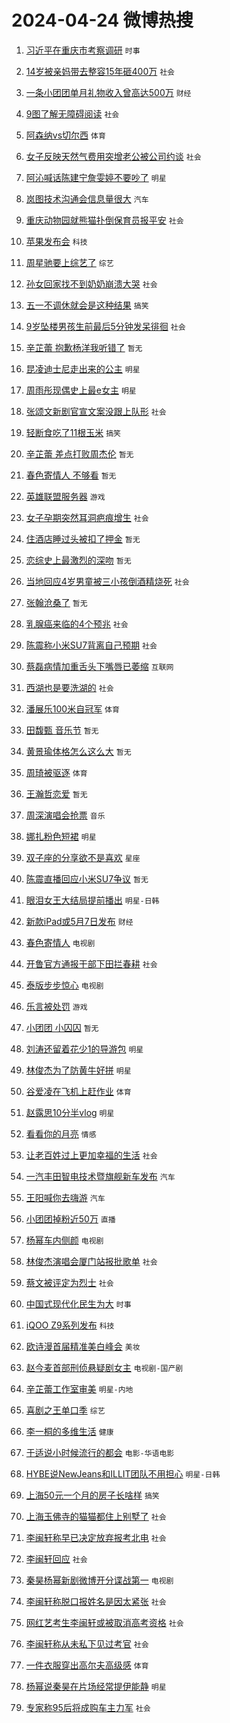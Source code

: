 # 2024-04-24 微博热搜 
1. [习近平在重庆市考察调研](https://m.weibo.cn/search?containerid=100103type%3D1%26t%3D10%26q%3D%23%E4%B9%A0%E8%BF%91%E5%B9%B3%E5%9C%A8%E9%87%8D%E5%BA%86%E5%B8%82%E8%80%83%E5%AF%9F%E8%B0%83%E7%A0%94%23&stream_entry_id=51&isnewpage=1&extparam=seat%3D1%26cate%3D10103%26dgr%3D0%26q%3D%2523%25E4%25B9%25A0%25E8%25BF%2591%25E5%25B9%25B3%25E5%259C%25A8%25E9%2587%258D%25E5%25BA%2586%25E5%25B8%2582%25E8%2580%2583%25E5%25AF%259F%25E8%25B0%2583%25E7%25A0%2594%2523%26filter_type%3Drealtimehot%26stream_entry_id%3D51%26c_type%3D51%26pos%3D0%26display_time%3D1713906573%26pre_seqid%3D1713906573713020866177) `时事` 

2. [14岁被亲妈带去整容15年砸400万](https://m.weibo.cn/search?containerid=100103type%3D1%26t%3D10%26q%3D%2314%E5%B2%81%E8%A2%AB%E4%BA%B2%E5%A6%88%E5%B8%A6%E5%8E%BB%E6%95%B4%E5%AE%B915%E5%B9%B4%E7%A0%B8400%E4%B8%87%23&stream_entry_id=31&isnewpage=1&extparam=seat%3D1%26flag%3D2%26dgr%3D0%26stream_entry_id%3D31%26filter_type%3Drealtimehot%26c_type%3D31%26realpos%3D1%26cate%3D5001%26band_rank%3D1%26q%3D%252314%25E5%25B2%2581%25E8%25A2%25AB%25E4%25BA%25B2%25E5%25A6%2588%25E5%25B8%25A6%25E5%258E%25BB%25E6%2595%25B4%25E5%25AE%25B915%25E5%25B9%25B4%25E7%25A0%25B8400%25E4%25B8%2587%2523%26lcate%3D5001%26pos%3D0%26display_time%3D1713906573%26pre_seqid%3D1713906573713020866177) `社会` 

3. [一条小团团单月礼物收入曾高达500万](https://m.weibo.cn/search?containerid=100103type%3D1%26t%3D10%26q%3D%23%E4%B8%80%E6%9D%A1%E5%B0%8F%E5%9B%A2%E5%9B%A2%E5%8D%95%E6%9C%88%E7%A4%BC%E7%89%A9%E6%94%B6%E5%85%A5%E6%9B%BE%E9%AB%98%E8%BE%BE500%E4%B8%87%23&stream_entry_id=31&isnewpage=1&extparam=seat%3D1%26flag%3D2%26dgr%3D0%26stream_entry_id%3D31%26filter_type%3Drealtimehot%26c_type%3D31%26realpos%3D2%26cate%3D5001%26band_rank%3D2%26q%3D%2523%25E4%25B8%2580%25E6%259D%25A1%25E5%25B0%258F%25E5%259B%25A2%25E5%259B%25A2%25E5%258D%2595%25E6%259C%2588%25E7%25A4%25BC%25E7%2589%25A9%25E6%2594%25B6%25E5%2585%25A5%25E6%259B%25BE%25E9%25AB%2598%25E8%25BE%25BE500%25E4%25B8%2587%2523%26lcate%3D5001%26pos%3D1%26display_time%3D1713906573%26pre_seqid%3D1713906573713020866177) `财经` 

4. [9图了解无障碍阅读](https://m.weibo.cn/search?containerid=100103type%3D1%26t%3D10%26q%3D%239%E5%9B%BE%E4%BA%86%E8%A7%A3%E6%97%A0%E9%9A%9C%E7%A2%8D%E9%98%85%E8%AF%BB%23&stream_entry_id=31&isnewpage=1&extparam=seat%3D1%26flag%3D0%26dgr%3D0%26stream_entry_id%3D31%26filter_type%3Drealtimehot%26c_type%3D31%26realpos%3D3%26cate%3D5001%26band_rank%3D3%26q%3D%25239%25E5%259B%25BE%25E4%25BA%2586%25E8%25A7%25A3%25E6%2597%25A0%25E9%259A%259C%25E7%25A2%258D%25E9%2598%2585%25E8%25AF%25BB%2523%26lcate%3D5001%26pos%3D2%26display_time%3D1713906573%26pre_seqid%3D1713906573713020866177) `社会` 

5. [阿森纳vs切尔西](https://m.weibo.cn/search?containerid=100103type%3D1%26t%3D10%26q%3D%23%E9%98%BF%E6%A3%AE%E7%BA%B3vs%E5%88%87%E5%B0%94%E8%A5%BF%23&stream_entry_id=31&isnewpage=1&extparam=seat%3D1%26flag%3D0%26dgr%3D0%26stream_entry_id%3D31%26filter_type%3Drealtimehot%26c_type%3D31%26realpos%3D4%26cate%3D5001%26band_rank%3D4%26q%3D%2523%25E9%2598%25BF%25E6%25A3%25AE%25E7%25BA%25B3vs%25E5%2588%2587%25E5%25B0%2594%25E8%25A5%25BF%2523%26lcate%3D5001%26pos%3D3%26display_time%3D1713906573%26pre_seqid%3D1713906573713020866177) `体育` 

6. [女子反映天然气费用突增老公被公司约谈](https://m.weibo.cn/search?containerid=100103type%3D1%26t%3D10%26q%3D%23%E5%A5%B3%E5%AD%90%E5%8F%8D%E6%98%A0%E5%A4%A9%E7%84%B6%E6%B0%94%E8%B4%B9%E7%94%A8%E7%AA%81%E5%A2%9E%E8%80%81%E5%85%AC%E8%A2%AB%E5%85%AC%E5%8F%B8%E7%BA%A6%E8%B0%88%23&stream_entry_id=31&isnewpage=1&extparam=seat%3D1%26flag%3D2%26dgr%3D0%26stream_entry_id%3D31%26filter_type%3Drealtimehot%26c_type%3D31%26realpos%3D5%26cate%3D5001%26band_rank%3D5%26q%3D%2523%25E5%25A5%25B3%25E5%25AD%2590%25E5%258F%258D%25E6%2598%25A0%25E5%25A4%25A9%25E7%2584%25B6%25E6%25B0%2594%25E8%25B4%25B9%25E7%2594%25A8%25E7%25AA%2581%25E5%25A2%259E%25E8%2580%2581%25E5%2585%25AC%25E8%25A2%25AB%25E5%2585%25AC%25E5%258F%25B8%25E7%25BA%25A6%25E8%25B0%2588%2523%26lcate%3D5001%26pos%3D4%26display_time%3D1713906573%26pre_seqid%3D1713906573713020866177) `社会` 

7. [阿沁喊话陈建宁詹雯婷不要吵了](https://m.weibo.cn/search?containerid=100103type%3D1%26t%3D10%26q%3D%23%E9%98%BF%E6%B2%81%E5%96%8A%E8%AF%9D%E9%99%88%E5%BB%BA%E5%AE%81%E8%A9%B9%E9%9B%AF%E5%A9%B7%E4%B8%8D%E8%A6%81%E5%90%B5%E4%BA%86%23&stream_entry_id=31&isnewpage=1&extparam=seat%3D1%26flag%3D2%26dgr%3D0%26stream_entry_id%3D31%26filter_type%3Drealtimehot%26c_type%3D31%26realpos%3D6%26cate%3D5001%26band_rank%3D6%26q%3D%2523%25E9%2598%25BF%25E6%25B2%2581%25E5%2596%258A%25E8%25AF%259D%25E9%2599%2588%25E5%25BB%25BA%25E5%25AE%2581%25E8%25A9%25B9%25E9%259B%25AF%25E5%25A9%25B7%25E4%25B8%258D%25E8%25A6%2581%25E5%2590%25B5%25E4%25BA%2586%2523%26lcate%3D5001%26pos%3D5%26display_time%3D1713906573%26pre_seqid%3D1713906573713020866177) `明星` 

8. [岚图技术沟通会信息量很大](https://m.weibo.cn/search?containerid=100103type%3D1%26t%3D10%26q%3D%23%E5%B2%9A%E5%9B%BE%E6%8A%80%E6%9C%AF%E6%B2%9F%E9%80%9A%E4%BC%9A%E4%BF%A1%E6%81%AF%E9%87%8F%E5%BE%88%E5%A4%A7%23&stream_entry_id=31&isnewpage=1&extparam=seat%3D1%26q%3D%2523%25E5%25B2%259A%25E5%259B%25BE%25E6%258A%2580%25E6%259C%25AF%25E6%25B2%259F%25E9%2580%259A%25E4%25BC%259A%25E4%25BF%25A1%25E6%2581%25AF%25E9%2587%258F%25E5%25BE%2588%25E5%25A4%25A7%2523%26dgr%3D0%26filter_type%3Drealtimehot%26c_type%3D31%26adid%3D232510%26cate%3D5001%26band_rank%3D7%26is_ad_pos%3D1%26topic_ad%3D1%26stream_entry_id%3D31%26lcate%3D5001%26pos%3D6%26display_time%3D1713906573%26pre_seqid%3D1713906573713020866177) `汽车` 

9. [重庆动物园就熊猫扑倒保育员报平安](https://m.weibo.cn/search?containerid=100103type%3D1%26t%3D10%26q%3D%23%E9%87%8D%E5%BA%86%E5%8A%A8%E7%89%A9%E5%9B%AD%E5%B0%B1%E7%86%8A%E7%8C%AB%E6%89%91%E5%80%92%E4%BF%9D%E8%82%B2%E5%91%98%E6%8A%A5%E5%B9%B3%E5%AE%89%23&stream_entry_id=31&isnewpage=1&extparam=seat%3D1%26flag%3D0%26dgr%3D0%26stream_entry_id%3D31%26filter_type%3Drealtimehot%26c_type%3D31%26realpos%3D7%26cate%3D5001%26band_rank%3D7%26q%3D%2523%25E9%2587%258D%25E5%25BA%2586%25E5%258A%25A8%25E7%2589%25A9%25E5%259B%25AD%25E5%25B0%25B1%25E7%2586%258A%25E7%258C%25AB%25E6%2589%2591%25E5%2580%2592%25E4%25BF%259D%25E8%2582%25B2%25E5%2591%2598%25E6%258A%25A5%25E5%25B9%25B3%25E5%25AE%2589%2523%26lcate%3D5001%26pos%3D7%26display_time%3D1713906573%26pre_seqid%3D1713906573713020866177) `社会` 

10. [苹果发布会](https://m.weibo.cn/search?containerid=100103type%3D1%26t%3D10%26q%3D%23%E8%8B%B9%E6%9E%9C%E5%8F%91%E5%B8%83%E4%BC%9A%23&stream_entry_id=31&isnewpage=1&extparam=seat%3D1%26flag%3D0%26dgr%3D0%26stream_entry_id%3D31%26filter_type%3Drealtimehot%26c_type%3D31%26realpos%3D8%26cate%3D5001%26band_rank%3D8%26q%3D%2523%25E8%258B%25B9%25E6%259E%259C%25E5%258F%2591%25E5%25B8%2583%25E4%25BC%259A%2523%26lcate%3D5001%26pos%3D8%26display_time%3D1713906573%26pre_seqid%3D1713906573713020866177) `科技` 

11. [周星驰要上综艺了](https://m.weibo.cn/search?containerid=100103type%3D1%26t%3D10%26q%3D%23%E5%91%A8%E6%98%9F%E9%A9%B0%E8%A6%81%E4%B8%8A%E7%BB%BC%E8%89%BA%E4%BA%86%23&stream_entry_id=31&isnewpage=1&extparam=seat%3D1%26flag%3D2%26dgr%3D0%26stream_entry_id%3D31%26filter_type%3Drealtimehot%26c_type%3D31%26realpos%3D9%26cate%3D5001%26band_rank%3D9%26q%3D%2523%25E5%2591%25A8%25E6%2598%259F%25E9%25A9%25B0%25E8%25A6%2581%25E4%25B8%258A%25E7%25BB%25BC%25E8%2589%25BA%25E4%25BA%2586%2523%26lcate%3D5001%26pos%3D9%26display_time%3D1713906573%26pre_seqid%3D1713906573713020866177) `综艺` 

12. [孙女回家找不到奶奶崩溃大哭](https://m.weibo.cn/search?containerid=100103type%3D1%26t%3D10%26q%3D%23%E5%AD%99%E5%A5%B3%E5%9B%9E%E5%AE%B6%E6%89%BE%E4%B8%8D%E5%88%B0%E5%A5%B6%E5%A5%B6%E5%B4%A9%E6%BA%83%E5%A4%A7%E5%93%AD%23&stream_entry_id=31&isnewpage=1&extparam=seat%3D1%26flag%3D32768%26dgr%3D0%26stream_entry_id%3D31%26filter_type%3Drealtimehot%26c_type%3D31%26realpos%3D10%26cate%3D5001%26band_rank%3D10%26q%3D%2523%25E5%25AD%2599%25E5%25A5%25B3%25E5%259B%259E%25E5%25AE%25B6%25E6%2589%25BE%25E4%25B8%258D%25E5%2588%25B0%25E5%25A5%25B6%25E5%25A5%25B6%25E5%25B4%25A9%25E6%25BA%2583%25E5%25A4%25A7%25E5%2593%25AD%2523%26lcate%3D5001%26pos%3D10%26display_time%3D1713906573%26pre_seqid%3D1713906573713020866177) `社会` 

13. [五一不调休就会是这种结果](https://m.weibo.cn/search?containerid=100103type%3D1%26t%3D10%26q%3D%23%E4%BA%94%E4%B8%80%E4%B8%8D%E8%B0%83%E4%BC%91%E5%B0%B1%E4%BC%9A%E6%98%AF%E8%BF%99%E7%A7%8D%E7%BB%93%E6%9E%9C%23&stream_entry_id=31&isnewpage=1&extparam=seat%3D1%26flag%3D2%26dgr%3D0%26stream_entry_id%3D31%26filter_type%3Drealtimehot%26c_type%3D31%26realpos%3D11%26cate%3D5001%26band_rank%3D11%26q%3D%2523%25E4%25BA%2594%25E4%25B8%2580%25E4%25B8%258D%25E8%25B0%2583%25E4%25BC%2591%25E5%25B0%25B1%25E4%25BC%259A%25E6%2598%25AF%25E8%25BF%2599%25E7%25A7%258D%25E7%25BB%2593%25E6%259E%259C%2523%26lcate%3D5001%26pos%3D11%26display_time%3D1713906573%26pre_seqid%3D1713906573713020866177) `搞笑` 

14. [9岁坠楼男孩生前最后5分钟发呆徘徊](https://m.weibo.cn/search?containerid=100103type%3D1%26t%3D10%26q%3D%239%E5%B2%81%E5%9D%A0%E6%A5%BC%E7%94%B7%E5%AD%A9%E7%94%9F%E5%89%8D%E6%9C%80%E5%90%8E5%E5%88%86%E9%92%9F%E5%8F%91%E5%91%86%E5%BE%98%E5%BE%8A%23&stream_entry_id=31&isnewpage=1&extparam=seat%3D1%26flag%3D2%26dgr%3D0%26stream_entry_id%3D31%26filter_type%3Drealtimehot%26c_type%3D31%26realpos%3D12%26cate%3D5001%26band_rank%3D12%26q%3D%25239%25E5%25B2%2581%25E5%259D%25A0%25E6%25A5%25BC%25E7%2594%25B7%25E5%25AD%25A9%25E7%2594%259F%25E5%2589%258D%25E6%259C%2580%25E5%2590%258E5%25E5%2588%2586%25E9%2592%259F%25E5%258F%2591%25E5%2591%2586%25E5%25BE%2598%25E5%25BE%258A%2523%26lcate%3D5001%26pos%3D12%26display_time%3D1713906573%26pre_seqid%3D1713906573713020866177) `社会` 

15. [辛芷蕾 抱歉杨洋我听错了](https://m.weibo.cn/search?containerid=100103type%3D1%26t%3D10%26q%3D%E8%BE%9B%E8%8A%B7%E8%95%BE+%E6%8A%B1%E6%AD%89%E6%9D%A8%E6%B4%8B%E6%88%91%E5%90%AC%E9%94%99%E4%BA%86&stream_entry_id=31&isnewpage=1&extparam=seat%3D1%26flag%3D2%26dgr%3D0%26stream_entry_id%3D31%26filter_type%3Drealtimehot%26c_type%3D31%26realpos%3D13%26cate%3D5001%26band_rank%3D13%26q%3D%25E8%25BE%259B%25E8%258A%25B7%25E8%2595%25BE%2520%25E6%258A%25B1%25E6%25AD%2589%25E6%259D%25A8%25E6%25B4%258B%25E6%2588%2591%25E5%2590%25AC%25E9%2594%2599%25E4%25BA%2586%26lcate%3D5001%26pos%3D13%26display_time%3D1713906573%26pre_seqid%3D1713906573713020866177) `暂无` 

16. [昆凌迪士尼走出来的公主](https://m.weibo.cn/search?containerid=100103type%3D1%26t%3D10%26q%3D%23%E6%98%86%E5%87%8C%E8%BF%AA%E5%A3%AB%E5%B0%BC%E8%B5%B0%E5%87%BA%E6%9D%A5%E7%9A%84%E5%85%AC%E4%B8%BB%23&stream_entry_id=31&isnewpage=1&extparam=seat%3D1%26flag%3D2%26dgr%3D0%26stream_entry_id%3D31%26filter_type%3Drealtimehot%26c_type%3D31%26realpos%3D14%26cate%3D5001%26band_rank%3D14%26q%3D%2523%25E6%2598%2586%25E5%2587%258C%25E8%25BF%25AA%25E5%25A3%25AB%25E5%25B0%25BC%25E8%25B5%25B0%25E5%2587%25BA%25E6%259D%25A5%25E7%259A%2584%25E5%2585%25AC%25E4%25B8%25BB%2523%26lcate%3D5001%26pos%3D14%26display_time%3D1713906573%26pre_seqid%3D1713906573713020866177) `明星` 

17. [周雨彤现偶史上最e女主](https://m.weibo.cn/search?containerid=100103type%3D1%26t%3D10%26q%3D%23%E5%91%A8%E9%9B%A8%E5%BD%A4%E7%8E%B0%E5%81%B6%E5%8F%B2%E4%B8%8A%E6%9C%80e%E5%A5%B3%E4%B8%BB%23&stream_entry_id=31&isnewpage=1&extparam=seat%3D1%26flag%3D2%26dgr%3D0%26stream_entry_id%3D31%26filter_type%3Drealtimehot%26c_type%3D31%26realpos%3D15%26cate%3D5001%26band_rank%3D15%26q%3D%2523%25E5%2591%25A8%25E9%259B%25A8%25E5%25BD%25A4%25E7%258E%25B0%25E5%2581%25B6%25E5%258F%25B2%25E4%25B8%258A%25E6%259C%2580e%25E5%25A5%25B3%25E4%25B8%25BB%2523%26lcate%3D5001%26pos%3D15%26display_time%3D1713906573%26pre_seqid%3D1713906573713020866177) `明星` 

18. [张颂文新剧官宣文案没跟上队形](https://m.weibo.cn/search?containerid=100103type%3D1%26t%3D10%26q%3D%23%E5%BC%A0%E9%A2%82%E6%96%87%E6%96%B0%E5%89%A7%E5%AE%98%E5%AE%A3%E6%96%87%E6%A1%88%E6%B2%A1%E8%B7%9F%E4%B8%8A%E9%98%9F%E5%BD%A2%23&stream_entry_id=31&isnewpage=1&extparam=seat%3D1%26flag%3D1%26dgr%3D0%26stream_entry_id%3D31%26filter_type%3Drealtimehot%26c_type%3D31%26realpos%3D16%26cate%3D5001%26band_rank%3D16%26q%3D%2523%25E5%25BC%25A0%25E9%25A2%2582%25E6%2596%2587%25E6%2596%25B0%25E5%2589%25A7%25E5%25AE%2598%25E5%25AE%25A3%25E6%2596%2587%25E6%25A1%2588%25E6%25B2%25A1%25E8%25B7%259F%25E4%25B8%258A%25E9%2598%259F%25E5%25BD%25A2%2523%26lcate%3D5001%26pos%3D16%26display_time%3D1713906573%26pre_seqid%3D1713906573713020866177) `社会` 

19. [轻断食吃了11根玉米](https://m.weibo.cn/search?containerid=100103type%3D1%26t%3D10%26q%3D%23%E8%BD%BB%E6%96%AD%E9%A3%9F%E5%90%83%E4%BA%8611%E6%A0%B9%E7%8E%89%E7%B1%B3%23&stream_entry_id=31&isnewpage=1&extparam=seat%3D1%26flag%3D0%26dgr%3D0%26stream_entry_id%3D31%26filter_type%3Drealtimehot%26c_type%3D31%26realpos%3D17%26cate%3D5001%26band_rank%3D17%26q%3D%2523%25E8%25BD%25BB%25E6%2596%25AD%25E9%25A3%259F%25E5%2590%2583%25E4%25BA%258611%25E6%25A0%25B9%25E7%258E%2589%25E7%25B1%25B3%2523%26lcate%3D5001%26pos%3D17%26display_time%3D1713906573%26pre_seqid%3D1713906573713020866177) `搞笑` 

20. [辛芷蕾 差点打败周杰伦](https://m.weibo.cn/search?containerid=100103type%3D1%26t%3D10%26q%3D%E8%BE%9B%E8%8A%B7%E8%95%BE+%E5%B7%AE%E7%82%B9%E6%89%93%E8%B4%A5%E5%91%A8%E6%9D%B0%E4%BC%A6&stream_entry_id=31&isnewpage=1&extparam=seat%3D1%26flag%3D2%26dgr%3D0%26stream_entry_id%3D31%26filter_type%3Drealtimehot%26c_type%3D31%26realpos%3D18%26cate%3D5001%26band_rank%3D18%26q%3D%25E8%25BE%259B%25E8%258A%25B7%25E8%2595%25BE%2520%25E5%25B7%25AE%25E7%2582%25B9%25E6%2589%2593%25E8%25B4%25A5%25E5%2591%25A8%25E6%259D%25B0%25E4%25BC%25A6%26lcate%3D5001%26pos%3D18%26display_time%3D1713906573%26pre_seqid%3D1713906573713020866177) `暂无` 

21. [春色寄情人 不够看](https://m.weibo.cn/search?containerid=100103type%3D1%26t%3D10%26q%3D%E6%98%A5%E8%89%B2%E5%AF%84%E6%83%85%E4%BA%BA+%E4%B8%8D%E5%A4%9F%E7%9C%8B&stream_entry_id=31&isnewpage=1&extparam=seat%3D1%26flag%3D0%26dgr%3D0%26stream_entry_id%3D31%26filter_type%3Drealtimehot%26c_type%3D31%26realpos%3D19%26cate%3D5001%26band_rank%3D19%26q%3D%25E6%2598%25A5%25E8%2589%25B2%25E5%25AF%2584%25E6%2583%2585%25E4%25BA%25BA%2520%25E4%25B8%258D%25E5%25A4%259F%25E7%259C%258B%26lcate%3D5001%26pos%3D19%26display_time%3D1713906573%26pre_seqid%3D1713906573713020866177) `暂无` 

22. [英雄联盟服务器](https://m.weibo.cn/search?containerid=100103type%3D1%26t%3D10%26q%3D%E8%8B%B1%E9%9B%84%E8%81%94%E7%9B%9F%E6%9C%8D%E5%8A%A1%E5%99%A8&stream_entry_id=31&isnewpage=1&extparam=seat%3D1%26flag%3D0%26dgr%3D0%26stream_entry_id%3D31%26filter_type%3Drealtimehot%26c_type%3D31%26realpos%3D20%26cate%3D5001%26band_rank%3D20%26q%3D%25E8%258B%25B1%25E9%259B%2584%25E8%2581%2594%25E7%259B%259F%25E6%259C%258D%25E5%258A%25A1%25E5%2599%25A8%26lcate%3D5001%26pos%3D20%26display_time%3D1713906573%26pre_seqid%3D1713906573713020866177) `游戏` 

23. [女子孕期突然耳洞疤痕增生](https://m.weibo.cn/search?containerid=100103type%3D1%26t%3D10%26q%3D%23%E5%A5%B3%E5%AD%90%E5%AD%95%E6%9C%9F%E7%AA%81%E7%84%B6%E8%80%B3%E6%B4%9E%E7%96%A4%E7%97%95%E5%A2%9E%E7%94%9F%23&stream_entry_id=31&isnewpage=1&extparam=seat%3D1%26flag%3D0%26dgr%3D0%26stream_entry_id%3D31%26filter_type%3Drealtimehot%26c_type%3D31%26realpos%3D21%26cate%3D5001%26band_rank%3D21%26q%3D%2523%25E5%25A5%25B3%25E5%25AD%2590%25E5%25AD%2595%25E6%259C%259F%25E7%25AA%2581%25E7%2584%25B6%25E8%2580%25B3%25E6%25B4%259E%25E7%2596%25A4%25E7%2597%2595%25E5%25A2%259E%25E7%2594%259F%2523%26lcate%3D5001%26pos%3D21%26display_time%3D1713906573%26pre_seqid%3D1713906573713020866177) `社会` 

24. [住酒店睡过头被扣了押金](https://m.weibo.cn/search?containerid=100103type%3D1%26t%3D10%26q%3D%E4%BD%8F%E9%85%92%E5%BA%97%E7%9D%A1%E8%BF%87%E5%A4%B4%E8%A2%AB%E6%89%A3%E4%BA%86%E6%8A%BC%E9%87%91&stream_entry_id=31&isnewpage=1&extparam=seat%3D1%26flag%3D0%26dgr%3D0%26stream_entry_id%3D31%26filter_type%3Drealtimehot%26c_type%3D31%26realpos%3D22%26cate%3D5001%26band_rank%3D22%26q%3D%25E4%25BD%258F%25E9%2585%2592%25E5%25BA%2597%25E7%259D%25A1%25E8%25BF%2587%25E5%25A4%25B4%25E8%25A2%25AB%25E6%2589%25A3%25E4%25BA%2586%25E6%258A%25BC%25E9%2587%2591%26lcate%3D5001%26pos%3D22%26display_time%3D1713906573%26pre_seqid%3D1713906573713020866177) `暂无` 

25. [恋综史上最激烈的深吻](https://m.weibo.cn/search?containerid=100103type%3D1%26t%3D10%26q%3D%E6%81%8B%E7%BB%BC%E5%8F%B2%E4%B8%8A%E6%9C%80%E6%BF%80%E7%83%88%E7%9A%84%E6%B7%B1%E5%90%BB&stream_entry_id=31&isnewpage=1&extparam=seat%3D1%26flag%3D2%26dgr%3D0%26stream_entry_id%3D31%26filter_type%3Drealtimehot%26c_type%3D31%26realpos%3D23%26cate%3D5001%26band_rank%3D23%26q%3D%25E6%2581%258B%25E7%25BB%25BC%25E5%258F%25B2%25E4%25B8%258A%25E6%259C%2580%25E6%25BF%2580%25E7%2583%2588%25E7%259A%2584%25E6%25B7%25B1%25E5%2590%25BB%26lcate%3D5001%26pos%3D23%26display_time%3D1713906573%26pre_seqid%3D1713906573713020866177) `暂无` 

26. [当地回应4岁男童被三小孩倒酒精烧死](https://m.weibo.cn/search?containerid=100103type%3D1%26t%3D10%26q%3D%23%E5%BD%93%E5%9C%B0%E5%9B%9E%E5%BA%944%E5%B2%81%E7%94%B7%E7%AB%A5%E8%A2%AB%E4%B8%89%E5%B0%8F%E5%AD%A9%E5%80%92%E9%85%92%E7%B2%BE%E7%83%A7%E6%AD%BB%23&stream_entry_id=31&isnewpage=1&extparam=seat%3D1%26flag%3D0%26dgr%3D0%26stream_entry_id%3D31%26filter_type%3Drealtimehot%26c_type%3D31%26realpos%3D24%26cate%3D5001%26band_rank%3D24%26q%3D%2523%25E5%25BD%2593%25E5%259C%25B0%25E5%259B%259E%25E5%25BA%25944%25E5%25B2%2581%25E7%2594%25B7%25E7%25AB%25A5%25E8%25A2%25AB%25E4%25B8%2589%25E5%25B0%258F%25E5%25AD%25A9%25E5%2580%2592%25E9%2585%2592%25E7%25B2%25BE%25E7%2583%25A7%25E6%25AD%25BB%2523%26lcate%3D5001%26pos%3D24%26display_time%3D1713906573%26pre_seqid%3D1713906573713020866177) `社会` 

27. [张翰沧桑了](https://m.weibo.cn/search?containerid=100103type%3D1%26t%3D10%26q%3D%E5%BC%A0%E7%BF%B0%E6%B2%A7%E6%A1%91%E4%BA%86&stream_entry_id=31&isnewpage=1&extparam=seat%3D1%26flag%3D2%26dgr%3D0%26stream_entry_id%3D31%26filter_type%3Drealtimehot%26c_type%3D31%26realpos%3D25%26cate%3D5001%26band_rank%3D25%26q%3D%25E5%25BC%25A0%25E7%25BF%25B0%25E6%25B2%25A7%25E6%25A1%2591%25E4%25BA%2586%26lcate%3D5001%26pos%3D25%26display_time%3D1713906573%26pre_seqid%3D1713906573713020866177) `暂无` 

28. [乳腺癌来临的4个预兆](https://m.weibo.cn/search?containerid=100103type%3D1%26t%3D10%26q%3D%23%E4%B9%B3%E8%85%BA%E7%99%8C%E6%9D%A5%E4%B8%B4%E7%9A%844%E4%B8%AA%E9%A2%84%E5%85%86%23&stream_entry_id=31&isnewpage=1&extparam=seat%3D1%26flag%3D0%26dgr%3D0%26stream_entry_id%3D31%26filter_type%3Drealtimehot%26c_type%3D31%26realpos%3D26%26cate%3D5001%26band_rank%3D26%26q%3D%2523%25E4%25B9%25B3%25E8%2585%25BA%25E7%2599%258C%25E6%259D%25A5%25E4%25B8%25B4%25E7%259A%25844%25E4%25B8%25AA%25E9%25A2%2584%25E5%2585%2586%2523%26lcate%3D5001%26pos%3D26%26display_time%3D1713906573%26pre_seqid%3D1713906573713020866177) `社会` 

29. [陈震称小米SU7背离自己预期](https://m.weibo.cn/search?containerid=100103type%3D1%26t%3D10%26q%3D%23%E9%99%88%E9%9C%87%E7%A7%B0%E5%B0%8F%E7%B1%B3SU7%E8%83%8C%E7%A6%BB%E8%87%AA%E5%B7%B1%E9%A2%84%E6%9C%9F%23&stream_entry_id=31&isnewpage=1&extparam=seat%3D1%26flag%3D0%26dgr%3D0%26stream_entry_id%3D31%26filter_type%3Drealtimehot%26c_type%3D31%26realpos%3D27%26cate%3D5001%26band_rank%3D27%26q%3D%2523%25E9%2599%2588%25E9%259C%2587%25E7%25A7%25B0%25E5%25B0%258F%25E7%25B1%25B3SU7%25E8%2583%258C%25E7%25A6%25BB%25E8%2587%25AA%25E5%25B7%25B1%25E9%25A2%2584%25E6%259C%259F%2523%26lcate%3D5001%26pos%3D27%26display_time%3D1713906573%26pre_seqid%3D1713906573713020866177) `社会` 

30. [蔡磊病情加重舌头下嘴唇已萎缩](https://m.weibo.cn/search?containerid=100103type%3D1%26t%3D10%26q%3D%23%E8%94%A1%E7%A3%8A%E7%97%85%E6%83%85%E5%8A%A0%E9%87%8D%E8%88%8C%E5%A4%B4%E4%B8%8B%E5%98%B4%E5%94%87%E5%B7%B2%E8%90%8E%E7%BC%A9%23&stream_entry_id=31&isnewpage=1&extparam=seat%3D1%26flag%3D0%26dgr%3D0%26stream_entry_id%3D31%26filter_type%3Drealtimehot%26c_type%3D31%26realpos%3D28%26cate%3D5001%26band_rank%3D28%26q%3D%2523%25E8%2594%25A1%25E7%25A3%258A%25E7%2597%2585%25E6%2583%2585%25E5%258A%25A0%25E9%2587%258D%25E8%2588%258C%25E5%25A4%25B4%25E4%25B8%258B%25E5%2598%25B4%25E5%2594%2587%25E5%25B7%25B2%25E8%2590%258E%25E7%25BC%25A9%2523%26lcate%3D5001%26pos%3D28%26display_time%3D1713906573%26pre_seqid%3D1713906573713020866177) `互联网` 

31. [西湖也是要洗湖的](https://m.weibo.cn/search?containerid=100103type%3D1%26t%3D10%26q%3D%23%E8%A5%BF%E6%B9%96%E4%B9%9F%E6%98%AF%E8%A6%81%E6%B4%97%E6%B9%96%E7%9A%84%23&stream_entry_id=31&isnewpage=1&extparam=seat%3D1%26flag%3D0%26dgr%3D0%26stream_entry_id%3D31%26filter_type%3Drealtimehot%26c_type%3D31%26realpos%3D29%26cate%3D5001%26band_rank%3D29%26q%3D%2523%25E8%25A5%25BF%25E6%25B9%2596%25E4%25B9%259F%25E6%2598%25AF%25E8%25A6%2581%25E6%25B4%2597%25E6%25B9%2596%25E7%259A%2584%2523%26lcate%3D5001%26pos%3D29%26display_time%3D1713906573%26pre_seqid%3D1713906573713020866177) `社会` 

32. [潘展乐100米自冠军](https://m.weibo.cn/search?containerid=100103type%3D1%26t%3D10%26q%3D%23%E6%BD%98%E5%B1%95%E4%B9%90100%E7%B1%B3%E8%87%AA%E5%86%A0%E5%86%9B%23&stream_entry_id=31&isnewpage=1&extparam=seat%3D1%26flag%3D0%26dgr%3D0%26stream_entry_id%3D31%26filter_type%3Drealtimehot%26c_type%3D31%26realpos%3D30%26cate%3D5001%26band_rank%3D30%26q%3D%2523%25E6%25BD%2598%25E5%25B1%2595%25E4%25B9%2590100%25E7%25B1%25B3%25E8%2587%25AA%25E5%2586%25A0%25E5%2586%259B%2523%26lcate%3D5001%26pos%3D30%26display_time%3D1713906573%26pre_seqid%3D1713906573713020866177) `体育` 

33. [田馥甄 音乐节](https://m.weibo.cn/search?containerid=100103type%3D1%26t%3D10%26q%3D%E7%94%B0%E9%A6%A5%E7%94%84+%E9%9F%B3%E4%B9%90%E8%8A%82&stream_entry_id=31&isnewpage=1&extparam=seat%3D1%26flag%3D0%26dgr%3D0%26stream_entry_id%3D31%26filter_type%3Drealtimehot%26c_type%3D31%26realpos%3D31%26cate%3D5001%26band_rank%3D31%26q%3D%25E7%2594%25B0%25E9%25A6%25A5%25E7%2594%2584%2520%25E9%259F%25B3%25E4%25B9%2590%25E8%258A%2582%26lcate%3D5001%26pos%3D31%26display_time%3D1713906573%26pre_seqid%3D1713906573713020866177) `暂无` 

34. [黄景瑜体格怎么这么大](https://m.weibo.cn/search?containerid=100103type%3D1%26t%3D10%26q%3D%E9%BB%84%E6%99%AF%E7%91%9C%E4%BD%93%E6%A0%BC%E6%80%8E%E4%B9%88%E8%BF%99%E4%B9%88%E5%A4%A7&stream_entry_id=31&isnewpage=1&extparam=seat%3D1%26flag%3D0%26dgr%3D0%26stream_entry_id%3D31%26filter_type%3Drealtimehot%26c_type%3D31%26realpos%3D32%26cate%3D5001%26band_rank%3D32%26q%3D%25E9%25BB%2584%25E6%2599%25AF%25E7%2591%259C%25E4%25BD%2593%25E6%25A0%25BC%25E6%2580%258E%25E4%25B9%2588%25E8%25BF%2599%25E4%25B9%2588%25E5%25A4%25A7%26lcate%3D5001%26pos%3D32%26display_time%3D1713906573%26pre_seqid%3D1713906573713020866177) `暂无` 

35. [周琦被驱逐](https://m.weibo.cn/search?containerid=100103type%3D1%26t%3D10%26q%3D%23%E5%91%A8%E7%90%A6%E8%A2%AB%E9%A9%B1%E9%80%90%23&stream_entry_id=31&isnewpage=1&extparam=seat%3D1%26flag%3D0%26dgr%3D0%26stream_entry_id%3D31%26filter_type%3Drealtimehot%26c_type%3D31%26realpos%3D33%26cate%3D5001%26band_rank%3D33%26q%3D%2523%25E5%2591%25A8%25E7%2590%25A6%25E8%25A2%25AB%25E9%25A9%25B1%25E9%2580%2590%2523%26lcate%3D5001%26pos%3D33%26display_time%3D1713906573%26pre_seqid%3D1713906573713020866177) `体育` 

36. [王瀚哲恋爱](https://m.weibo.cn/search?containerid=100103type%3D1%26t%3D10%26q%3D%E7%8E%8B%E7%80%9A%E5%93%B2%E6%81%8B%E7%88%B1&stream_entry_id=31&isnewpage=1&extparam=seat%3D1%26flag%3D0%26dgr%3D0%26stream_entry_id%3D31%26filter_type%3Drealtimehot%26c_type%3D31%26realpos%3D34%26cate%3D5001%26band_rank%3D34%26q%3D%25E7%258E%258B%25E7%2580%259A%25E5%2593%25B2%25E6%2581%258B%25E7%2588%25B1%26lcate%3D5001%26pos%3D34%26display_time%3D1713906573%26pre_seqid%3D1713906573713020866177) `暂无` 

37. [周深演唱会抢票](https://m.weibo.cn/search?containerid=100103type%3D1%26t%3D10%26q%3D%E5%91%A8%E6%B7%B1%E6%BC%94%E5%94%B1%E4%BC%9A%E6%8A%A2%E7%A5%A8&stream_entry_id=31&isnewpage=1&extparam=seat%3D1%26flag%3D0%26dgr%3D0%26stream_entry_id%3D31%26filter_type%3Drealtimehot%26c_type%3D31%26realpos%3D35%26cate%3D5001%26band_rank%3D35%26q%3D%25E5%2591%25A8%25E6%25B7%25B1%25E6%25BC%2594%25E5%2594%25B1%25E4%25BC%259A%25E6%258A%25A2%25E7%25A5%25A8%26lcate%3D5001%26pos%3D35%26display_time%3D1713906573%26pre_seqid%3D1713906573713020866177) `音乐` 

38. [娜扎粉色短裙](https://m.weibo.cn/search?containerid=100103type%3D1%26t%3D10%26q%3D%23%E5%A8%9C%E6%89%8E%E7%B2%89%E8%89%B2%E7%9F%AD%E8%A3%99%23&stream_entry_id=31&isnewpage=1&extparam=seat%3D1%26flag%3D0%26dgr%3D0%26stream_entry_id%3D31%26filter_type%3Drealtimehot%26c_type%3D31%26realpos%3D36%26cate%3D5001%26band_rank%3D36%26q%3D%2523%25E5%25A8%259C%25E6%2589%258E%25E7%25B2%2589%25E8%2589%25B2%25E7%259F%25AD%25E8%25A3%2599%2523%26lcate%3D5001%26pos%3D36%26display_time%3D1713906573%26pre_seqid%3D1713906573713020866177) `明星` 

39. [双子座的分享欲不是喜欢](https://m.weibo.cn/search?containerid=100103type%3D1%26t%3D10%26q%3D%23%E5%8F%8C%E5%AD%90%E5%BA%A7%E7%9A%84%E5%88%86%E4%BA%AB%E6%AC%B2%E4%B8%8D%E6%98%AF%E5%96%9C%E6%AC%A2%23&stream_entry_id=31&isnewpage=1&extparam=seat%3D1%26flag%3D1%26dgr%3D0%26stream_entry_id%3D31%26filter_type%3Drealtimehot%26c_type%3D31%26realpos%3D37%26cate%3D5001%26band_rank%3D37%26q%3D%2523%25E5%258F%258C%25E5%25AD%2590%25E5%25BA%25A7%25E7%259A%2584%25E5%2588%2586%25E4%25BA%25AB%25E6%25AC%25B2%25E4%25B8%258D%25E6%2598%25AF%25E5%2596%259C%25E6%25AC%25A2%2523%26lcate%3D5001%26pos%3D37%26display_time%3D1713906573%26pre_seqid%3D1713906573713020866177) `星座` 

40. [陈震直播回应小米SU7争议](https://m.weibo.cn/search?containerid=100103type%3D1%26t%3D10%26q%3D%E9%99%88%E9%9C%87%E7%9B%B4%E6%92%AD%E5%9B%9E%E5%BA%94%E5%B0%8F%E7%B1%B3SU7%E4%BA%89%E8%AE%AE&stream_entry_id=31&isnewpage=1&extparam=seat%3D1%26flag%3D0%26dgr%3D0%26stream_entry_id%3D31%26filter_type%3Drealtimehot%26c_type%3D31%26realpos%3D38%26cate%3D5001%26band_rank%3D38%26q%3D%25E9%2599%2588%25E9%259C%2587%25E7%259B%25B4%25E6%2592%25AD%25E5%259B%259E%25E5%25BA%2594%25E5%25B0%258F%25E7%25B1%25B3SU7%25E4%25BA%2589%25E8%25AE%25AE%26lcate%3D5001%26pos%3D38%26display_time%3D1713906573%26pre_seqid%3D1713906573713020866177) `暂无` 

41. [眼泪女王大结局提前播出](https://m.weibo.cn/search?containerid=100103type%3D1%26t%3D10%26q%3D%23%E7%9C%BC%E6%B3%AA%E5%A5%B3%E7%8E%8B%E5%A4%A7%E7%BB%93%E5%B1%80%E6%8F%90%E5%89%8D%E6%92%AD%E5%87%BA%23&stream_entry_id=31&isnewpage=1&extparam=seat%3D1%26flag%3D0%26dgr%3D0%26stream_entry_id%3D31%26filter_type%3Drealtimehot%26c_type%3D31%26realpos%3D39%26cate%3D5001%26band_rank%3D39%26q%3D%2523%25E7%259C%25BC%25E6%25B3%25AA%25E5%25A5%25B3%25E7%258E%258B%25E5%25A4%25A7%25E7%25BB%2593%25E5%25B1%2580%25E6%258F%2590%25E5%2589%258D%25E6%2592%25AD%25E5%2587%25BA%2523%26lcate%3D5001%26pos%3D39%26display_time%3D1713906573%26pre_seqid%3D1713906573713020866177) `明星-日韩` 

42. [新款iPad或5月7日发布](https://m.weibo.cn/search?containerid=100103type%3D1%26t%3D10%26q%3D%23%E6%96%B0%E6%AC%BEiPad%E6%88%965%E6%9C%887%E6%97%A5%E5%8F%91%E5%B8%83%23&stream_entry_id=31&isnewpage=1&extparam=seat%3D1%26flag%3D0%26dgr%3D0%26stream_entry_id%3D31%26filter_type%3Drealtimehot%26c_type%3D31%26realpos%3D40%26cate%3D5001%26band_rank%3D40%26q%3D%2523%25E6%2596%25B0%25E6%25AC%25BEiPad%25E6%2588%25965%25E6%259C%25887%25E6%2597%25A5%25E5%258F%2591%25E5%25B8%2583%2523%26lcate%3D5001%26pos%3D40%26display_time%3D1713906573%26pre_seqid%3D1713906573713020866177) `财经` 

43. [春色寄情人](https://m.weibo.cn/search?containerid=100103type%3D1%26t%3D10%26q%3D%E6%98%A5%E8%89%B2%E5%AF%84%E6%83%85%E4%BA%BA&stream_entry_id=31&isnewpage=1&extparam=seat%3D1%26flag%3D0%26dgr%3D0%26stream_entry_id%3D31%26filter_type%3Drealtimehot%26c_type%3D31%26realpos%3D41%26cate%3D5001%26band_rank%3D41%26q%3D%25E6%2598%25A5%25E8%2589%25B2%25E5%25AF%2584%25E6%2583%2585%25E4%25BA%25BA%26lcate%3D5001%26pos%3D41%26display_time%3D1713906573%26pre_seqid%3D1713906573713020866177) `电视剧` 

44. [开鲁官方通报干部下田拦春耕](https://m.weibo.cn/search?containerid=100103type%3D1%26t%3D10%26q%3D%23%E5%BC%80%E9%B2%81%E5%AE%98%E6%96%B9%E9%80%9A%E6%8A%A5%E5%B9%B2%E9%83%A8%E4%B8%8B%E7%94%B0%E6%8B%A6%E6%98%A5%E8%80%95%23&stream_entry_id=31&isnewpage=1&extparam=seat%3D1%26flag%3D1%26dgr%3D0%26stream_entry_id%3D31%26filter_type%3Drealtimehot%26c_type%3D31%26realpos%3D42%26cate%3D5001%26band_rank%3D42%26q%3D%2523%25E5%25BC%2580%25E9%25B2%2581%25E5%25AE%2598%25E6%2596%25B9%25E9%2580%259A%25E6%258A%25A5%25E5%25B9%25B2%25E9%2583%25A8%25E4%25B8%258B%25E7%2594%25B0%25E6%258B%25A6%25E6%2598%25A5%25E8%2580%2595%2523%26lcate%3D5001%26pos%3D42%26display_time%3D1713906573%26pre_seqid%3D1713906573713020866177) `社会` 

45. [泰版步步惊心](https://m.weibo.cn/search?containerid=100103type%3D1%26t%3D10%26q%3D%23%E6%B3%B0%E7%89%88%E6%AD%A5%E6%AD%A5%E6%83%8A%E5%BF%83%23&stream_entry_id=31&isnewpage=1&extparam=seat%3D1%26flag%3D0%26dgr%3D0%26stream_entry_id%3D31%26filter_type%3Drealtimehot%26c_type%3D31%26realpos%3D43%26cate%3D5001%26band_rank%3D43%26q%3D%2523%25E6%25B3%25B0%25E7%2589%2588%25E6%25AD%25A5%25E6%25AD%25A5%25E6%2583%258A%25E5%25BF%2583%2523%26lcate%3D5001%26pos%3D43%26display_time%3D1713906573%26pre_seqid%3D1713906573713020866177) `电视剧` 

46. [乐言被处罚](https://m.weibo.cn/search?containerid=100103type%3D1%26t%3D10%26q%3D%23%E4%B9%90%E8%A8%80%E8%A2%AB%E5%A4%84%E7%BD%9A%23&stream_entry_id=31&isnewpage=1&extparam=seat%3D1%26flag%3D0%26dgr%3D0%26stream_entry_id%3D31%26filter_type%3Drealtimehot%26c_type%3D31%26realpos%3D44%26cate%3D5001%26band_rank%3D44%26q%3D%2523%25E4%25B9%2590%25E8%25A8%2580%25E8%25A2%25AB%25E5%25A4%2584%25E7%25BD%259A%2523%26lcate%3D5001%26pos%3D44%26display_time%3D1713906573%26pre_seqid%3D1713906573713020866177) `游戏` 

47. [小团团 小囚囚](https://m.weibo.cn/search?containerid=100103type%3D1%26t%3D10%26q%3D%E5%B0%8F%E5%9B%A2%E5%9B%A2+%E5%B0%8F%E5%9B%9A%E5%9B%9A&stream_entry_id=31&isnewpage=1&extparam=seat%3D1%26flag%3D0%26dgr%3D0%26stream_entry_id%3D31%26filter_type%3Drealtimehot%26c_type%3D31%26realpos%3D45%26cate%3D5001%26band_rank%3D45%26q%3D%25E5%25B0%258F%25E5%259B%25A2%25E5%259B%25A2%2520%25E5%25B0%258F%25E5%259B%259A%25E5%259B%259A%26lcate%3D5001%26pos%3D45%26display_time%3D1713906573%26pre_seqid%3D1713906573713020866177) `暂无` 

48. [刘涛还留着花少1的导游包](https://m.weibo.cn/search?containerid=100103type%3D1%26t%3D10%26q%3D%23%E5%88%98%E6%B6%9B%E8%BF%98%E7%95%99%E7%9D%80%E8%8A%B1%E5%B0%911%E7%9A%84%E5%AF%BC%E6%B8%B8%E5%8C%85%23&stream_entry_id=31&isnewpage=1&extparam=seat%3D1%26flag%3D0%26dgr%3D0%26stream_entry_id%3D31%26filter_type%3Drealtimehot%26c_type%3D31%26realpos%3D46%26cate%3D5001%26band_rank%3D46%26q%3D%2523%25E5%2588%2598%25E6%25B6%259B%25E8%25BF%2598%25E7%2595%2599%25E7%259D%2580%25E8%258A%25B1%25E5%25B0%25911%25E7%259A%2584%25E5%25AF%25BC%25E6%25B8%25B8%25E5%258C%2585%2523%26lcate%3D5001%26pos%3D46%26display_time%3D1713906573%26pre_seqid%3D1713906573713020866177) `明星` 

49. [林俊杰为了防黄牛好拼](https://m.weibo.cn/search?containerid=100103type%3D1%26t%3D10%26q%3D%23%E6%9E%97%E4%BF%8A%E6%9D%B0%E4%B8%BA%E4%BA%86%E9%98%B2%E9%BB%84%E7%89%9B%E5%A5%BD%E6%8B%BC%23&stream_entry_id=31&isnewpage=1&extparam=seat%3D1%26flag%3D0%26dgr%3D0%26stream_entry_id%3D31%26filter_type%3Drealtimehot%26c_type%3D31%26realpos%3D47%26cate%3D5001%26band_rank%3D47%26q%3D%2523%25E6%259E%2597%25E4%25BF%258A%25E6%259D%25B0%25E4%25B8%25BA%25E4%25BA%2586%25E9%2598%25B2%25E9%25BB%2584%25E7%2589%259B%25E5%25A5%25BD%25E6%258B%25BC%2523%26lcate%3D5001%26pos%3D47%26display_time%3D1713906573%26pre_seqid%3D1713906573713020866177) `明星` 

50. [谷爱凌在飞机上赶作业](https://m.weibo.cn/search?containerid=100103type%3D1%26t%3D10%26q%3D%23%E8%B0%B7%E7%88%B1%E5%87%8C%E5%9C%A8%E9%A3%9E%E6%9C%BA%E4%B8%8A%E8%B5%B6%E4%BD%9C%E4%B8%9A%23&stream_entry_id=31&isnewpage=1&extparam=seat%3D1%26flag%3D0%26dgr%3D0%26stream_entry_id%3D31%26filter_type%3Drealtimehot%26c_type%3D31%26realpos%3D48%26cate%3D5001%26band_rank%3D48%26q%3D%2523%25E8%25B0%25B7%25E7%2588%25B1%25E5%2587%258C%25E5%259C%25A8%25E9%25A3%259E%25E6%259C%25BA%25E4%25B8%258A%25E8%25B5%25B6%25E4%25BD%259C%25E4%25B8%259A%2523%26lcate%3D5001%26pos%3D48%26display_time%3D1713906573%26pre_seqid%3D1713906573713020866177) `体育` 

51. [赵露思10分半vlog](https://m.weibo.cn/search?containerid=100103type%3D1%26t%3D10%26q%3D%23%E8%B5%B5%E9%9C%B2%E6%80%9D10%E5%88%86%E5%8D%8Avlog%23&stream_entry_id=31&isnewpage=1&extparam=seat%3D1%26flag%3D0%26dgr%3D0%26stream_entry_id%3D31%26filter_type%3Drealtimehot%26c_type%3D31%26realpos%3D49%26cate%3D5001%26band_rank%3D49%26q%3D%2523%25E8%25B5%25B5%25E9%259C%25B2%25E6%2580%259D10%25E5%2588%2586%25E5%258D%258Avlog%2523%26lcate%3D5001%26pos%3D49%26display_time%3D1713906573%26pre_seqid%3D1713906573713020866177) `明星` 

52. [看看你的月亮](https://m.weibo.cn/search?containerid=100103type%3D1%26t%3D10%26q%3D%23%E7%9C%8B%E7%9C%8B%E4%BD%A0%E7%9A%84%E6%9C%88%E4%BA%AE%23&stream_entry_id=31&isnewpage=1&extparam=seat%3D1%26flag%3D0%26dgr%3D0%26stream_entry_id%3D31%26filter_type%3Drealtimehot%26c_type%3D31%26realpos%3D50%26cate%3D5001%26band_rank%3D50%26q%3D%2523%25E7%259C%258B%25E7%259C%258B%25E4%25BD%25A0%25E7%259A%2584%25E6%259C%2588%25E4%25BA%25AE%2523%26lcate%3D5001%26pos%3D50%26display_time%3D1713906573%26pre_seqid%3D1713906573713020866177) `情感` 

53. [让老百姓过上更加幸福的生活](https://m.weibo.cn/search?containerid=100103type%3D1%26t%3D10%26q%3D%23%E8%AE%A9%E8%80%81%E7%99%BE%E5%A7%93%E8%BF%87%E4%B8%8A%E6%9B%B4%E5%8A%A0%E5%B9%B8%E7%A6%8F%E7%9A%84%E7%94%9F%E6%B4%BB%23&stream_entry_id=51&isnewpage=1&extparam=seat%3D1%26cate%3D10103%26dgr%3D0%26q%3D%2523%25E8%25AE%25A9%25E8%2580%2581%25E7%2599%25BE%25E5%25A7%2593%25E8%25BF%2587%25E4%25B8%258A%25E6%259B%25B4%25E5%258A%25A0%25E5%25B9%25B8%25E7%25A6%258F%25E7%259A%2584%25E7%2594%259F%25E6%25B4%25BB%2523%26filter_type%3Drealtimehot%26stream_entry_id%3D51%26c_type%3D51%26pos%3D0%26display_time%3D1713903016%26pre_seqid%3D171390301638701143255) `社会` 

54. [一汽丰田智电技术暨旗舰新车发布](https://m.weibo.cn/search?containerid=100103type%3D1%26t%3D10%26q%3D%23%E4%B8%80%E6%B1%BD%E4%B8%B0%E7%94%B0%E6%99%BA%E7%94%B5%E6%8A%80%E6%9C%AF%E6%9A%A8%E6%97%97%E8%88%B0%E6%96%B0%E8%BD%A6%E5%8F%91%E5%B8%83%23&stream_entry_id=31&isnewpage=1&extparam=seat%3D1%26is_ad_pos%3D1%26q%3D%2523%25E4%25B8%2580%25E6%25B1%25BD%25E4%25B8%25B0%25E7%2594%25B0%25E6%2599%25BA%25E7%2594%25B5%25E6%258A%2580%25E6%259C%25AF%25E6%259A%25A8%25E6%2597%2597%25E8%2588%25B0%25E6%2596%25B0%25E8%25BD%25A6%25E5%258F%2591%25E5%25B8%2583%2523%26dgr%3D0%26topic_ad%3D1%26filter_type%3Drealtimehot%26c_type%3D31%26cate%3D5001%26adid%3D232571%26lcate%3D5001%26stream_entry_id%3D31%26band_rank%3D4%26pos%3D3%26display_time%3D1713903016%26pre_seqid%3D171390301638701143255) `汽车` 

55. [王阳喊你去嗨游](https://m.weibo.cn/search?containerid=100103type%3D1%26t%3D10%26q%3D%23%E7%8E%8B%E9%98%B3%E5%96%8A%E4%BD%A0%E5%8E%BB%E5%97%A8%E6%B8%B8%23&stream_entry_id=31&isnewpage=1&extparam=seat%3D1%26is_ad_pos%3D1%26q%3D%2523%25E7%258E%258B%25E9%2598%25B3%25E5%2596%258A%25E4%25BD%25A0%25E5%258E%25BB%25E5%2597%25A8%25E6%25B8%25B8%2523%26dgr%3D0%26topic_ad%3D1%26filter_type%3Drealtimehot%26c_type%3D31%26cate%3D5001%26adid%3D232582%26lcate%3D5001%26stream_entry_id%3D31%26band_rank%3D7%26pos%3D7%26display_time%3D1713903016%26pre_seqid%3D171390301638701143255) `汽车` 

56. [小团团掉粉近50万](https://m.weibo.cn/search?containerid=100103type%3D1%26t%3D10%26q%3D%23%E5%B0%8F%E5%9B%A2%E5%9B%A2%E6%8E%89%E7%B2%89%E8%BF%9150%E4%B8%87%23&stream_entry_id=31&isnewpage=1&extparam=seat%3D1%26flag%3D1%26dgr%3D0%26filter_type%3Drealtimehot%26c_type%3D31%26stream_entry_id%3D31%26realpos%3D42%26cate%3D5001%26q%3D%2523%25E5%25B0%258F%25E5%259B%25A2%25E5%259B%25A2%25E6%258E%2589%25E7%25B2%2589%25E8%25BF%259150%25E4%25B8%2587%2523%26lcate%3D5001%26band_rank%3D42%26pos%3D43%26display_time%3D1713903016%26pre_seqid%3D171390301638701143255) `直播` 

57. [杨幂车内侧颜](https://m.weibo.cn/search?containerid=100103type%3D1%26t%3D10%26q%3D%23%E6%9D%A8%E5%B9%82%E8%BD%A6%E5%86%85%E4%BE%A7%E9%A2%9C%23&stream_entry_id=31&isnewpage=1&extparam=seat%3D1%26flag%3D0%26dgr%3D0%26filter_type%3Drealtimehot%26c_type%3D31%26stream_entry_id%3D31%26realpos%3D48%26cate%3D5001%26q%3D%2523%25E6%259D%25A8%25E5%25B9%2582%25E8%25BD%25A6%25E5%2586%2585%25E4%25BE%25A7%25E9%25A2%259C%2523%26lcate%3D5001%26band_rank%3D48%26pos%3D49%26display_time%3D1713903016%26pre_seqid%3D171390301638701143255) `电视剧` 

58. [林俊杰演唱会厦门站报批歌单](https://m.weibo.cn/search?containerid=100103type%3D1%26t%3D10%26q%3D%23%E6%9E%97%E4%BF%8A%E6%9D%B0%E6%BC%94%E5%94%B1%E4%BC%9A%E5%8E%A6%E9%97%A8%E7%AB%99%E6%8A%A5%E6%89%B9%E6%AD%8C%E5%8D%95%23&stream_entry_id=31&isnewpage=1&extparam=seat%3D1%26flag%3D0%26dgr%3D0%26filter_type%3Drealtimehot%26c_type%3D31%26stream_entry_id%3D31%26realpos%3D49%26cate%3D5001%26q%3D%2523%25E6%259E%2597%25E4%25BF%258A%25E6%259D%25B0%25E6%25BC%2594%25E5%2594%25B1%25E4%25BC%259A%25E5%258E%25A6%25E9%2597%25A8%25E7%25AB%2599%25E6%258A%25A5%25E6%2589%25B9%25E6%25AD%258C%25E5%258D%2595%2523%26lcate%3D5001%26band_rank%3D49%26pos%3D50%26display_time%3D1713903016%26pre_seqid%3D171390301638701143255) `社会` 

59. [蔡文被评定为烈士](https://m.weibo.cn/search?containerid=100103type%3D1%26t%3D10%26q%3D%23%E8%94%A1%E6%96%87%E8%A2%AB%E8%AF%84%E5%AE%9A%E4%B8%BA%E7%83%88%E5%A3%AB%23&stream_entry_id=31&isnewpage=1&extparam=seat%3D1%26flag%3D32768%26dgr%3D0%26filter_type%3Drealtimehot%26c_type%3D31%26stream_entry_id%3D31%26realpos%3D50%26cate%3D5001%26q%3D%2523%25E8%2594%25A1%25E6%2596%2587%25E8%25A2%25AB%25E8%25AF%2584%25E5%25AE%259A%25E4%25B8%25BA%25E7%2583%2588%25E5%25A3%25AB%2523%26lcate%3D5001%26band_rank%3D50%26pos%3D51%26display_time%3D1713903016%26pre_seqid%3D171390301638701143255) `社会` 

60. [中国式现代化民生为大](https://m.weibo.cn/search?containerid=100103type%3D1%26t%3D10%26q%3D%23%E4%B8%AD%E5%9B%BD%E5%BC%8F%E7%8E%B0%E4%BB%A3%E5%8C%96%E6%B0%91%E7%94%9F%E4%B8%BA%E5%A4%A7%23&stream_entry_id=51&isnewpage=1&extparam=seat%3D1%26cate%3D10103%26dgr%3D0%26q%3D%2523%25E4%25B8%25AD%25E5%259B%25BD%25E5%25BC%258F%25E7%258E%25B0%25E4%25BB%25A3%25E5%258C%2596%25E6%25B0%2591%25E7%2594%259F%25E4%25B8%25BA%25E5%25A4%25A7%2523%26filter_type%3Drealtimehot%26stream_entry_id%3D51%26c_type%3D51%26pos%3D0%26display_time%3D1713899300%26pre_seqid%3D171389930002300378188) `时事` 

61. [iQOO Z9系列发布](https://m.weibo.cn/search?containerid=100103type%3D1%26t%3D10%26q%3D%23iQOO+Z9%E7%B3%BB%E5%88%97%E5%8F%91%E5%B8%83%23&stream_entry_id=31&isnewpage=1&extparam=seat%3D1%26q%3D%2523iQOO%2520Z9%25E7%25B3%25BB%25E5%2588%2597%25E5%258F%2591%25E5%25B8%2583%2523%26dgr%3D0%26filter_type%3Drealtimehot%26c_type%3D31%26topic_ad%3D1%26is_ad_pos%3D1%26adid%3D232509%26band_rank%3D4%26lcate%3D5001%26stream_entry_id%3D31%26cate%3D5001%26pos%3D3%26display_time%3D1713899300%26pre_seqid%3D171389930002300378188) `科技` 

62. [欧诗漫首届精准美白峰会](https://m.weibo.cn/search?containerid=100103type%3D1%26t%3D10%26q%3D%23%E6%AC%A7%E8%AF%97%E6%BC%AB%E9%A6%96%E5%B1%8A%E7%B2%BE%E5%87%86%E7%BE%8E%E7%99%BD%E5%B3%B0%E4%BC%9A%23&stream_entry_id=31&isnewpage=1&extparam=seat%3D1%26q%3D%2523%25E6%25AC%25A7%25E8%25AF%2597%25E6%25BC%25AB%25E9%25A6%2596%25E5%25B1%258A%25E7%25B2%25BE%25E5%2587%2586%25E7%25BE%258E%25E7%2599%25BD%25E5%25B3%25B0%25E4%25BC%259A%2523%26dgr%3D0%26filter_type%3Drealtimehot%26c_type%3D31%26topic_ad%3D1%26is_ad_pos%3D1%26adid%3D232612%26band_rank%3D7%26lcate%3D5001%26stream_entry_id%3D31%26cate%3D5001%26pos%3D7%26display_time%3D1713899300%26pre_seqid%3D171389930002300378188) `美妆` 

63. [赵今麦首部刑侦悬疑剧女主](https://m.weibo.cn/search?containerid=100103type%3D1%26t%3D10%26q%3D%23%E8%B5%B5%E4%BB%8A%E9%BA%A6%E9%A6%96%E9%83%A8%E5%88%91%E4%BE%A6%E6%82%AC%E7%96%91%E5%89%A7%E5%A5%B3%E4%B8%BB%23&stream_entry_id=31&isnewpage=1&extparam=seat%3D1%26flag%3D1%26dgr%3D0%26realpos%3D34%26filter_type%3Drealtimehot%26c_type%3D31%26stream_entry_id%3D31%26cate%3D5001%26band_rank%3D34%26q%3D%2523%25E8%25B5%25B5%25E4%25BB%258A%25E9%25BA%25A6%25E9%25A6%2596%25E9%2583%25A8%25E5%2588%2591%25E4%25BE%25A6%25E6%2582%25AC%25E7%2596%2591%25E5%2589%25A7%25E5%25A5%25B3%25E4%25B8%25BB%2523%26lcate%3D5001%26pos%3D35%26display_time%3D1713899300%26pre_seqid%3D171389930002300378188) `电视剧-国产剧` 

64. [辛芷蕾工作室审美](https://m.weibo.cn/search?containerid=100103type%3D1%26t%3D10%26q%3D%23%E8%BE%9B%E8%8A%B7%E8%95%BE%E5%B7%A5%E4%BD%9C%E5%AE%A4%E5%AE%A1%E7%BE%8E%23&stream_entry_id=31&isnewpage=1&extparam=seat%3D1%26flag%3D0%26dgr%3D0%26realpos%3D48%26filter_type%3Drealtimehot%26c_type%3D31%26stream_entry_id%3D31%26cate%3D5001%26band_rank%3D48%26q%3D%2523%25E8%25BE%259B%25E8%258A%25B7%25E8%2595%25BE%25E5%25B7%25A5%25E4%25BD%259C%25E5%25AE%25A4%25E5%25AE%25A1%25E7%25BE%258E%2523%26lcate%3D5001%26pos%3D49%26display_time%3D1713899300%26pre_seqid%3D171389930002300378188) `明星-内地` 

65. [喜剧之王单口季](https://m.weibo.cn/search?containerid=100103type%3D1%26t%3D10%26q%3D%23%E5%96%9C%E5%89%A7%E4%B9%8B%E7%8E%8B%E5%8D%95%E5%8F%A3%E5%AD%A3%23&stream_entry_id=31&isnewpage=1&extparam=seat%3D1%26flag%3D1%26dgr%3D0%26realpos%3D50%26filter_type%3Drealtimehot%26c_type%3D31%26stream_entry_id%3D31%26cate%3D5001%26band_rank%3D50%26q%3D%2523%25E5%2596%259C%25E5%2589%25A7%25E4%25B9%258B%25E7%258E%258B%25E5%258D%2595%25E5%258F%25A3%25E5%25AD%25A3%2523%26lcate%3D5001%26pos%3D51%26display_time%3D1713899300%26pre_seqid%3D171389930002300378188) `综艺` 

66. [李一桐的多维生活](https://m.weibo.cn/search?containerid=100103type%3D1%26t%3D10%26q%3D%23%E6%9D%8E%E4%B8%80%E6%A1%90%E7%9A%84%E5%A4%9A%E7%BB%B4%E7%94%9F%E6%B4%BB%23&stream_entry_id=31&isnewpage=1&extparam=seat%3D1%26q%3D%2523%25E6%259D%258E%25E4%25B8%2580%25E6%25A1%2590%25E7%259A%2584%25E5%25A4%259A%25E7%25BB%25B4%25E7%2594%259F%25E6%25B4%25BB%2523%26dgr%3D0%26filter_type%3Drealtimehot%26c_type%3D31%26topic_ad%3D1%26is_ad_pos%3D1%26adid%3D232492%26band_rank%3D7%26lcate%3D5001%26stream_entry_id%3D31%26cate%3D5001%26pos%3D6%26display_time%3D1713895907%26pre_seqid%3D171389590790705548144) `健康` 

67. [于适说小时候流行的都会](https://m.weibo.cn/search?containerid=100103type%3D1%26t%3D10%26q%3D%23%E4%BA%8E%E9%80%82%E8%AF%B4%E5%B0%8F%E6%97%B6%E5%80%99%E6%B5%81%E8%A1%8C%E7%9A%84%E9%83%BD%E4%BC%9A%23&stream_entry_id=31&isnewpage=1&extparam=seat%3D1%26flag%3D1%26dgr%3D0%26realpos%3D43%26filter_type%3Drealtimehot%26c_type%3D31%26stream_entry_id%3D31%26cate%3D5001%26band_rank%3D43%26q%3D%2523%25E4%25BA%258E%25E9%2580%2582%25E8%25AF%25B4%25E5%25B0%258F%25E6%2597%25B6%25E5%2580%2599%25E6%25B5%2581%25E8%25A1%258C%25E7%259A%2584%25E9%2583%25BD%25E4%25BC%259A%2523%26lcate%3D5001%26pos%3D43%26display_time%3D1713895907%26pre_seqid%3D171389590790705548144) `电影-华语电影` 

68. [HYBE说NewJeans和ILLIT团队不用担心](https://m.weibo.cn/search?containerid=100103type%3D1%26t%3D10%26q%3D%23HYBE%E8%AF%B4NewJeans%E5%92%8CILLIT%E5%9B%A2%E9%98%9F%E4%B8%8D%E7%94%A8%E6%8B%85%E5%BF%83%23&stream_entry_id=31&isnewpage=1&extparam=seat%3D1%26flag%3D1%26dgr%3D0%26realpos%3D48%26filter_type%3Drealtimehot%26c_type%3D31%26stream_entry_id%3D31%26cate%3D5001%26band_rank%3D48%26q%3D%2523HYBE%25E8%25AF%25B4NewJeans%25E5%2592%258CILLIT%25E5%259B%25A2%25E9%2598%259F%25E4%25B8%258D%25E7%2594%25A8%25E6%258B%2585%25E5%25BF%2583%2523%26lcate%3D5001%26pos%3D48%26display_time%3D1713895907%26pre_seqid%3D171389590790705548144) `明星-日韩` 

69. [上海50元一个月的房子长啥样](https://m.weibo.cn/search?containerid=100103type%3D1%26t%3D10%26q%3D%23%E4%B8%8A%E6%B5%B750%E5%85%83%E4%B8%80%E4%B8%AA%E6%9C%88%E7%9A%84%E6%88%BF%E5%AD%90%E9%95%BF%E5%95%A5%E6%A0%B7%23&stream_entry_id=31&isnewpage=1&extparam=seat%3D1%26realpos%3D6%26dgr%3D0%26stream_entry_id%3D31%26filter_type%3Drealtimehot%26c_type%3D31%26flag%3D2%26cate%3D5001%26q%3D%2523%25E4%25B8%258A%25E6%25B5%25B750%25E5%2585%2583%25E4%25B8%2580%25E4%25B8%25AA%25E6%259C%2588%25E7%259A%2584%25E6%2588%25BF%25E5%25AD%2590%25E9%2595%25BF%25E5%2595%25A5%25E6%25A0%25B7%2523%26band_rank%3D6%26lcate%3D5001%26pos%3D6%26display_time%3D1713892194%26pre_seqid%3D1713892194419016258176) `搞笑` 

70. [上海玉佛寺的猫猫都住上别墅了](https://m.weibo.cn/search?containerid=100103type%3D1%26t%3D10%26q%3D%23%E4%B8%8A%E6%B5%B7%E7%8E%89%E4%BD%9B%E5%AF%BA%E7%9A%84%E7%8C%AB%E7%8C%AB%E9%83%BD%E4%BD%8F%E4%B8%8A%E5%88%AB%E5%A2%85%E4%BA%86%23&stream_entry_id=31&isnewpage=1&extparam=seat%3D1%26realpos%3D10%26dgr%3D0%26stream_entry_id%3D31%26filter_type%3Drealtimehot%26c_type%3D31%26flag%3D32768%26cate%3D5001%26q%3D%2523%25E4%25B8%258A%25E6%25B5%25B7%25E7%258E%2589%25E4%25BD%259B%25E5%25AF%25BA%25E7%259A%2584%25E7%258C%25AB%25E7%258C%25AB%25E9%2583%25BD%25E4%25BD%258F%25E4%25B8%258A%25E5%2588%25AB%25E5%25A2%2585%25E4%25BA%2586%2523%26band_rank%3D10%26lcate%3D5001%26pos%3D10%26display_time%3D1713892194%26pre_seqid%3D1713892194419016258176) `社会` 

71. [李闽轩称早已决定放弃报考北电](https://m.weibo.cn/search?containerid=100103type%3D1%26t%3D10%26q%3D%23%E6%9D%8E%E9%97%BD%E8%BD%A9%E7%A7%B0%E6%97%A9%E5%B7%B2%E5%86%B3%E5%AE%9A%E6%94%BE%E5%BC%83%E6%8A%A5%E8%80%83%E5%8C%97%E7%94%B5%23&stream_entry_id=31&isnewpage=1&extparam=seat%3D1%26realpos%3D41%26dgr%3D0%26stream_entry_id%3D31%26filter_type%3Drealtimehot%26c_type%3D31%26flag%3D0%26cate%3D5001%26q%3D%2523%25E6%259D%258E%25E9%2597%25BD%25E8%25BD%25A9%25E7%25A7%25B0%25E6%2597%25A9%25E5%25B7%25B2%25E5%2586%25B3%25E5%25AE%259A%25E6%2594%25BE%25E5%25BC%2583%25E6%258A%25A5%25E8%2580%2583%25E5%258C%2597%25E7%2594%25B5%2523%26band_rank%3D41%26lcate%3D5001%26pos%3D41%26display_time%3D1713892194%26pre_seqid%3D1713892194419016258176) `社会` 

72. [李闽轩回应](https://m.weibo.cn/search?containerid=100103type%3D1%26t%3D10%26q%3D%23%E6%9D%8E%E9%97%BD%E8%BD%A9%E5%9B%9E%E5%BA%94%23&stream_entry_id=31&isnewpage=1&extparam=seat%3D1%26realpos%3D42%26dgr%3D0%26stream_entry_id%3D31%26filter_type%3Drealtimehot%26c_type%3D31%26flag%3D0%26cate%3D5001%26q%3D%2523%25E6%259D%258E%25E9%2597%25BD%25E8%25BD%25A9%25E5%259B%259E%25E5%25BA%2594%2523%26band_rank%3D42%26lcate%3D5001%26pos%3D42%26display_time%3D1713892194%26pre_seqid%3D1713892194419016258176) `社会` 

73. [秦昊杨幂新剧微博开分谍战第一](https://m.weibo.cn/search?containerid=100103type%3D1%26t%3D10%26q%3D%23%E7%A7%A6%E6%98%8A%E6%9D%A8%E5%B9%82%E6%96%B0%E5%89%A7%E5%BE%AE%E5%8D%9A%E5%BC%80%E5%88%86%E8%B0%8D%E6%88%98%E7%AC%AC%E4%B8%80%23&stream_entry_id=31&isnewpage=1&extparam=seat%3D1%26realpos%3D43%26dgr%3D0%26stream_entry_id%3D31%26filter_type%3Drealtimehot%26c_type%3D31%26flag%3D1%26cate%3D5001%26q%3D%2523%25E7%25A7%25A6%25E6%2598%258A%25E6%259D%25A8%25E5%25B9%2582%25E6%2596%25B0%25E5%2589%25A7%25E5%25BE%25AE%25E5%258D%259A%25E5%25BC%2580%25E5%2588%2586%25E8%25B0%258D%25E6%2588%2598%25E7%25AC%25AC%25E4%25B8%2580%2523%26band_rank%3D43%26lcate%3D5001%26pos%3D43%26display_time%3D1713892194%26pre_seqid%3D1713892194419016258176) `电视剧` 

74. [李闽轩称脱口报姓名是因太紧张](https://m.weibo.cn/search?containerid=100103type%3D1%26t%3D10%26q%3D%23%E6%9D%8E%E9%97%BD%E8%BD%A9%E7%A7%B0%E8%84%B1%E5%8F%A3%E6%8A%A5%E5%A7%93%E5%90%8D%E6%98%AF%E5%9B%A0%E5%A4%AA%E7%B4%A7%E5%BC%A0%23&stream_entry_id=31&isnewpage=1&extparam=seat%3D1%26flag%3D0%26dgr%3D0%26filter_type%3Drealtimehot%26realpos%3D9%26stream_entry_id%3D31%26band_rank%3D9%26cate%3D5001%26c_type%3D31%26q%3D%2523%25E6%259D%258E%25E9%2597%25BD%25E8%25BD%25A9%25E7%25A7%25B0%25E8%2584%25B1%25E5%258F%25A3%25E6%258A%25A5%25E5%25A7%2593%25E5%2590%258D%25E6%2598%25AF%25E5%259B%25A0%25E5%25A4%25AA%25E7%25B4%25A7%25E5%25BC%25A0%2523%26lcate%3D5001%26pos%3D8%26display_time%3D1713888704%26pre_seqid%3D1713888704536015558151) `社会` 

75. [网红艺考生李闽轩或被取消高考资格](https://m.weibo.cn/search?containerid=100103type%3D1%26t%3D10%26q%3D%23%E7%BD%91%E7%BA%A2%E8%89%BA%E8%80%83%E7%94%9F%E6%9D%8E%E9%97%BD%E8%BD%A9%E6%88%96%E8%A2%AB%E5%8F%96%E6%B6%88%E9%AB%98%E8%80%83%E8%B5%84%E6%A0%BC%23&stream_entry_id=31&isnewpage=1&extparam=seat%3D1%26flag%3D0%26dgr%3D0%26filter_type%3Drealtimehot%26realpos%3D17%26stream_entry_id%3D31%26band_rank%3D17%26cate%3D5001%26c_type%3D31%26q%3D%2523%25E7%25BD%2591%25E7%25BA%25A2%25E8%2589%25BA%25E8%2580%2583%25E7%2594%259F%25E6%259D%258E%25E9%2597%25BD%25E8%25BD%25A9%25E6%2588%2596%25E8%25A2%25AB%25E5%258F%2596%25E6%25B6%2588%25E9%25AB%2598%25E8%2580%2583%25E8%25B5%2584%25E6%25A0%25BC%2523%26lcate%3D5001%26pos%3D16%26display_time%3D1713888704%26pre_seqid%3D1713888704536015558151) `社会` 

76. [李闽轩称从未私下见过考官](https://m.weibo.cn/search?containerid=100103type%3D1%26t%3D10%26q%3D%23%E6%9D%8E%E9%97%BD%E8%BD%A9%E7%A7%B0%E4%BB%8E%E6%9C%AA%E7%A7%81%E4%B8%8B%E8%A7%81%E8%BF%87%E8%80%83%E5%AE%98%23&stream_entry_id=31&isnewpage=1&extparam=seat%3D1%26flag%3D0%26dgr%3D0%26filter_type%3Drealtimehot%26realpos%3D33%26stream_entry_id%3D31%26band_rank%3D33%26cate%3D5001%26c_type%3D31%26q%3D%2523%25E6%259D%258E%25E9%2597%25BD%25E8%25BD%25A9%25E7%25A7%25B0%25E4%25BB%258E%25E6%259C%25AA%25E7%25A7%2581%25E4%25B8%258B%25E8%25A7%2581%25E8%25BF%2587%25E8%2580%2583%25E5%25AE%2598%2523%26lcate%3D5001%26pos%3D32%26display_time%3D1713888704%26pre_seqid%3D1713888704536015558151) `社会` 

77. [一件衣服穿出高尔夫高级感](https://m.weibo.cn/search?containerid=100103type%3D1%26t%3D10%26q%3D%23%E4%B8%80%E4%BB%B6%E8%A1%A3%E6%9C%8D%E7%A9%BF%E5%87%BA%E9%AB%98%E5%B0%94%E5%A4%AB%E9%AB%98%E7%BA%A7%E6%84%9F%23&stream_entry_id=31&isnewpage=1&extparam=seat%3D1%26flag%3D0%26dgr%3D0%26filter_type%3Drealtimehot%26realpos%3D46%26stream_entry_id%3D31%26band_rank%3D46%26cate%3D5001%26c_type%3D31%26q%3D%2523%25E4%25B8%2580%25E4%25BB%25B6%25E8%25A1%25A3%25E6%259C%258D%25E7%25A9%25BF%25E5%2587%25BA%25E9%25AB%2598%25E5%25B0%2594%25E5%25A4%25AB%25E9%25AB%2598%25E7%25BA%25A7%25E6%2584%259F%2523%26lcate%3D5001%26pos%3D45%26display_time%3D1713888704%26pre_seqid%3D1713888704536015558151) `体育` 

78. [杨幂说秦昊在片场经常提伊能静](https://m.weibo.cn/search?containerid=100103type%3D1%26t%3D10%26q%3D%23%E6%9D%A8%E5%B9%82%E8%AF%B4%E7%A7%A6%E6%98%8A%E5%9C%A8%E7%89%87%E5%9C%BA%E7%BB%8F%E5%B8%B8%E6%8F%90%E4%BC%8A%E8%83%BD%E9%9D%99%23&stream_entry_id=31&isnewpage=1&extparam=seat%3D1%26flag%3D1%26dgr%3D0%26filter_type%3Drealtimehot%26realpos%3D48%26stream_entry_id%3D31%26band_rank%3D48%26cate%3D5001%26c_type%3D31%26q%3D%2523%25E6%259D%25A8%25E5%25B9%2582%25E8%25AF%25B4%25E7%25A7%25A6%25E6%2598%258A%25E5%259C%25A8%25E7%2589%2587%25E5%259C%25BA%25E7%25BB%258F%25E5%25B8%25B8%25E6%258F%2590%25E4%25BC%258A%25E8%2583%25BD%25E9%259D%2599%2523%26lcate%3D5001%26pos%3D47%26display_time%3D1713888704%26pre_seqid%3D1713888704536015558151) `明星` 

79. [专家称95后将成购车主力军](https://m.weibo.cn/search?containerid=100103type%3D1%26t%3D10%26q%3D%23%E4%B8%93%E5%AE%B6%E7%A7%B095%E5%90%8E%E5%B0%86%E6%88%90%E8%B4%AD%E8%BD%A6%E4%B8%BB%E5%8A%9B%E5%86%9B%23&stream_entry_id=31&isnewpage=1&extparam=seat%3D1%26flag%3D0%26dgr%3D0%26filter_type%3Drealtimehot%26realpos%3D49%26stream_entry_id%3D31%26band_rank%3D49%26cate%3D5001%26c_type%3D31%26q%3D%2523%25E4%25B8%2593%25E5%25AE%25B6%25E7%25A7%25B095%25E5%2590%258E%25E5%25B0%2586%25E6%2588%2590%25E8%25B4%25AD%25E8%25BD%25A6%25E4%25B8%25BB%25E5%258A%259B%25E5%2586%259B%2523%26lcate%3D5001%26pos%3D48%26display_time%3D1713888704%26pre_seqid%3D1713888704536015558151) `社会` 
